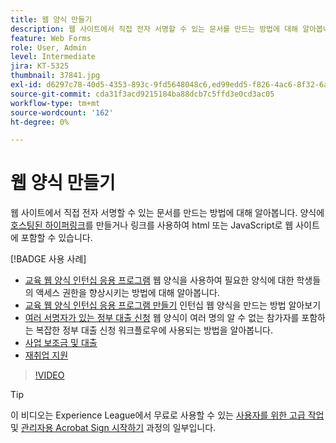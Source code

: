 ```yaml
---
title: 웹 양식 만들기
description: 웹 사이트에서 직접 전자 서명할 수 있는 문서를 만드는 방법에 대해 알아봅니다.
feature: Web Forms
role: User, Admin
level: Intermediate
jira: KT-5325
thumbnail: 37841.jpg
exl-id: d6297c78-40d5-4353-893c-9fd5648048c6,ed99edd5-f826-4ac6-8f32-6a4e6e48ddc6
source-git-commit: cda31f3acd9215184ba88dcb7c5ffd3e0cd3ac05
workflow-type: tm+mt
source-wordcount: '162'
ht-degree: 0%

---
```


# 웹 양식 만들기

웹 사이트에서 직접 전자 서명할 수 있는 문서를 만드는 방법에 대해 알아봅니다. 양식에 [호스팅된 하이퍼링크](https://salesforceintegration.na2.echosign.com/public/esignWidget?wid=CBFCIBAA3AAABLblqZhBTZvjMual0H-M6HTSunw9hV1t-OdGbQI3d-nWJdEH76dHPxK1QH6DO9XGjch6QVho*)를 만들거나 링크를 사용하여 html 또는 JavaScript로 웹 사이트에 포함할 수 있습니다.

[!BADGE 사용 사례]

* [교육 웹 양식 인턴십 응용 프로그램](https://experienceleague.adobe.com/docs/document-cloud-learn/sign-learning-hub/expand/recipes/edu/usecase-edu-intern.html?lang=en)
웹 양식을 사용하여 필요한 양식에 대한 학생들의 액세스 권한을 향상시키는 방법에 대해 알아봅니다.
* [교육 웹 양식 인턴십 응용 프로그램 만들기](https://experienceleague.adobe.com/docs/document-cloud-learn/sign-learning-hub/expand/recipes/edu/usecase-edu-intern-create.html?lang=en)
인턴십 웹 양식을 만드는 방법 알아보기
* [여러 서명자가 있는 정부 대출 신청](https://experienceleague.adobe.com/docs/document-cloud-learn/sign-learning-hub/expand/recipes/gov/webform-multiple-signers.html?lang=en)
웹 양식이 여러 명의 알 수 없는 참가자를 포함하는 복잡한 정부 대출 신청 워크플로우에 사용되는 방법을 알아봅니다.
* [사업 보조금 및 대출](https://experienceleague.adobe.com/docs/document-cloud-learn/sign-learning-hub/expand/recipes/gov/usecasegovgrants.html?lang=en)
* [재취업 지원](https://experienceleague.adobe.com/docs/document-cloud-learn/sign-learning-hub/expand/recipes/gov/usecasegovreemployment.html?lang=en)

>[!VIDEO](https://video.tv.adobe.com/v/37841?quality=12&learn=on&hidetitle=true)

>[!TIP]
>
이 비디오는 Experience League에서 무료로 사용할 수 있는 [사용자를 위한 고급 작업](https://experienceleague.adobe.com/?recommended=Sign-U-1-2020.3) 및 [관리자용 Acrobat Sign 시작하기](https://experienceleague.adobe.com/?recommended=Sign-A-1-2020.2) 과정의 일부입니다.
